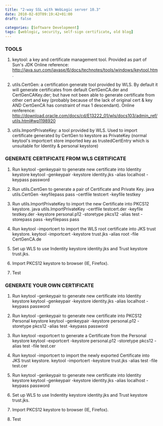 ```yaml
---
title: "2-way SSL with WebLogic server 10.3"
date: 2010-02-03T09:19:42+01:00
draft: false

categories: [Software Development]
tags: [weblogic, security, self-sign certificate, old blog]
---
```


### TOOLS

1. keytool: a key and certificate management tool. Provided as part of Sun's JDK Online reference: http://java.sun.com/javase/6/docs/technotes/tools/windows/keytool.htm.

2. utils.CertGen: a certification generate tool provided by WLS. By default it will generate certificates from default CertGenCA.der and CertGenCAKey.der; but have not been able to generate certificate from other cert and key (probably because of the lack of original cert & key AND CertGenCA has constraint of max 1 descendant). Online renference: http://download.oracle.com/docs/cd/E13222_01/wls/docs103/admin_ref/utils.html#wp1198920

3. utils.ImportPrivateKey: a tool provided by WLS. Used to import certificate generated by CertGen to keystore as PrivateKey (normal keytool's importcert store imported key as trustedCertEntry which is unsuitable for Identity & personal keystore)


### GENERATE CERTIFICATE FROM WLS CERTIFICATE


1. Run keytool -genkeypair to generate new certificate into Identity keystore
keytool -genkeypair -keystore identity.jks -alias localhost -keypass password
 
2. Run utils.CertGen to generate a pair of Certificate and Private Key.
java utils.CertGen -keyfilepass pass -certfile testcert -keyfile testkey

3. Run utils.ImportPrivateKey to import the new Certificate into PKCS12 keystore.
java utils.ImportPrivateKey -certfile testcert.der -keyfile testkey.der -keystore personal.p12 -storetype pkcs12 -alias test -storepass pass -keyfilepass pass

4.  Run keytool -importcert to import the WLS root certificate into JKS trust keystore.
keytool -importcert -keystore trust.jks -alias root -file CertGenCA.de

5. Set up WLS to use Indentity keystore identity.jks and Trust keystore trust.jks.

6. Import PKCS12 keystore to browser (IE, Firefox).

7. Test


### GENERATE YOUR OWN CERTIFICATE

1. Run keytool -genkeypair to generate new certificate into Identity keystore
keytool -genkeypair -keystore identity.jks -alias localhost -keypass password
 
2. Run keytool -genkeypair to generate new certificate into PKCS12 Personal keystore
keytool -genkeypair -keystore personal.p12 -storetype pkcs12 -alias test -keypass password

3. Run keytool -exportcert to generate a Certificate from the Personal keystore
keytool -exportcert -keystore personal.p12 -storetype pkcs12 -alias test -file test.cer

4.  Run keytool -importcert to import the newly exported Certificate into JKS trust keystore.
keytool -importcert -keystore trust.jks -alias test -file test.cer

4. Run keytool -genkeypair to generate new certificate into Identity keystore
keytool -genkeypair -keystore identity.jks -alias localhost -keypass password

5. Set up WLS to use Indentity keystore identity.jks and Trust keystore trust.jks.

6. Import PKCS12 keystore to browser (IE, Firefox).

7. Test